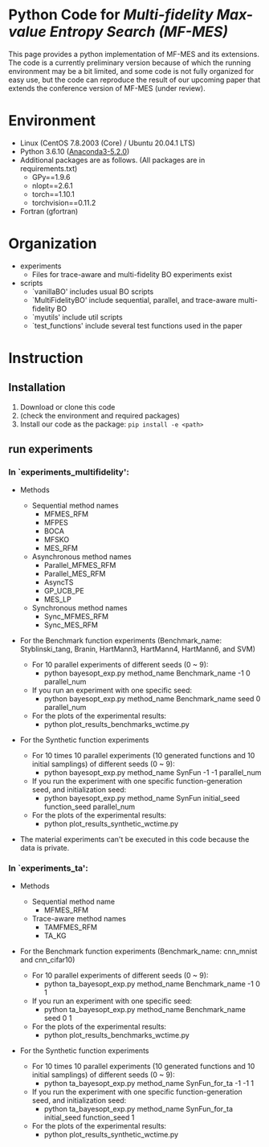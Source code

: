 # Python Code for ***Multi-fidelity Max-value Entropy Search (MF-MES)***
This page provides a python implementation of MF-MES and its extensions.
The code is a currently preliminary version because of which the running environment may be a bit limited, and some code is not fully organized for easy use, but the code can reproduce the result of our upcoming paper that extends the conference version of MF-MES (under review).


# Environment
* Linux (CentOS 7.8.2003 (Core) /  Ubuntu 20.04.1 LTS)
* Python 3.6.10 ([Anaconda3-5.2.0](https://repo.anaconda.com/archive/Anaconda3-5.2.0-Linux-x86_64.sh))
* Additional packages are as follows. (All packages are in requirements.txt)
    * GPy==1.9.6
    * nlopt==2.6.1
    * torch==1.10.1
    * torchvision==0.11.2
* Fortran (gfortran)

# Organization
* experiments
    * Files for trace-aware and multi-fidelity BO experiments exist
* scripts
    * `vanillaBO' includes usual BO scripts
    * `MultiFidelityBO' include sequential, parallel, and trace-aware multi-fidelity BO
    * `myutils' include util scripts
    * `test_functions' include several test functions used in the paper

# Instruction

## Installation
1. Download or clone this code
2. (check the environment and required packages)
3. Install our code as the package: ``pip install -e <path>``

## run experiments

### In `experiments_multifidelity':
* Methods
    * Sequential method names
        * MFMES_RFM
        * MFPES
        * BOCA
        * MFSKO
        * MES_RFM
    * Asynchronous method names
        * Parallel_MFMES_RFM
        * Parallel_MES_RFM
        * AsyncTS
        * GP_UCB_PE
        * MES_LP
    * Synchronous method names
        * Sync_MFMES_RFM
        * Sync_MES_RFM

* For the Benchmark function experiments (Benchmark_name: Styblinski_tang, Branin, HartMann3, HartMann4, HartMann6, and SVM)
    * For 10 parallel experiments of different seeds (0 ~ 9):
        * python bayesopt_exp.py method_name Benchmark_name -1 0 parallel_num
    * If you run an experiment with one specific seed:
        * python bayesopt_exp.py method_name Benchmark_name seed 0 parallel_num
    * For the plots of the experimental results:
        * python plot_results_benchmarks_wctime.py

* For the Synthetic function experiments
    * For 10 times 10 parallel experiments (10 generated functions and 10 initial samplings) of different seeds (0 ~ 9):
        * python bayesopt_exp.py method_name SynFun -1 -1 parallel_num
    * If you run the experiment with one specific function-generation seed, and initialization seed:
        * python bayesopt_exp.py method_name SynFun initial_seed function_seed parallel_num
    * For the plots of the experimental results:
        * python plot_results_synthetic_wctime.py

* The material experiments can't be executed in this code because the data is private.

### In `experiments_ta':
* Methods
    * Sequential method name
        * MFMES_RFM
    * Trace-aware method names
        * TAMFMES_RFM
        * TA_KG

* For the Benchmark function experiments (Benchmark_name: cnn_mnist and cnn_cifar10)
    * For 10 parallel experiments of different seeds (0 ~ 9):
        * python ta_bayesopt_exp.py method_name Benchmark_name -1 0 1
    * If you run an experiment with one specific seed:
        * python ta_bayesopt_exp.py method_name Benchmark_name seed 0 1
    * For the plots of the experimental results:
        * python plot_results_benchmarks_wctime.py

* For the Synthetic function experiments
    * For 10 times 10 parallel experiments (10 generated functions and 10 initial samplings) of different seeds (0 ~ 9):
        * python ta_bayesopt_exp.py method_name SynFun_for_ta -1 -1 1
    * If you run the experiment with one specific function-generation seed, and initialization seed:
        * python ta_bayesopt_exp.py method_name SynFun_for_ta initial_seed function_seed 1
    * For the plots of the experimental results:
        * python plot_results_synthetic_wctime.py
